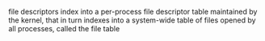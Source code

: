 file descriptors index into a per-process file descriptor table maintained by the kernel, that in turn indexes into a system-wide table of files opened by all processes, called the file table
